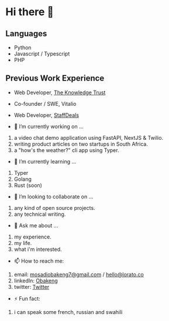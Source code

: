 # Hi there 👋

## Languages
- Python
- Javascript / Typescript
- PHP

## Previous Work Experience
- Web Developer, [The Knowledge Trust](https://knowledgetrust.org)
- Co-founder / SWE, Vitalio
- Web Developer, [StaffDeals](https:/staffdeals.co.za)


- 🔭 I’m currently working on ...
1. a video chat demo application using FastAPI, NextJS & Twilio.
2. writing product articles on two startups in South Africa.
3. a "how's the weather?" cli app using Typer.

- 🌱 I’m currently learning ...
1. Typer
2. Golang
3. Rust (soon)

- 👯 I’m looking to collaborate on ...
1. any kind of open source projects.
2. any technical writing.

- 💬 Ask me about ...
1. my experience.
2. my life.
3. what i'm interested.

- 📫 How to reach me: 
1. email: mosadiobakeng7@gmail.com / hello@lorato.co
2. linkedIn: [Obakeng](https://www.linkedin.com/in/obakeng-mosadi-b2041943/)
3. twitter: [Twitter](https://twitter.com/obakeng_mosadi)

- ⚡ Fun fact:
1. i can speak some french, russian and swahili
